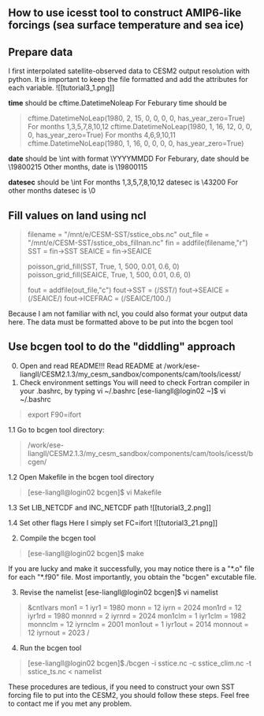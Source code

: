 How to use icesst tool to construct AMIP6-like forcings (sea surface temperature and sea ice)
----


## Prepare data
I first interpolated satellite-observed data to CESM2 output resolution with python. It is important to keep the file formatted and add the attributes for each variable.
![[tutorial3_1.png]]


**time** should be cftime.DatetimeNoleap
For Feburary time should be 
>cftime.DatetimeNoLeap(1980, 2, 15, 0, 0, 0, 0, has_year_zero=True)
For months 1,3,5,7,8,10,12
cftime.DatetimeNoLeap(1980, 1, 16, 12, 0, 0, 0, has_year_zero=True)
For months 4,6,9,10,11
>cftime.DatetimeNoLeap(1980, 1, 16, 0, 0, 0, 0, has_year_zero=True)


**date** should be \int with format \YYYYMMDD
For Feburary, date should be \19800215
Other months, date is \19800115


**datesec** should be \int
For months 1,3,5,7,8,10,12
datesec is \43200
For other months
datesec is \0

## Fill values on land using ncl
>filename = "/mnt/e/CESM-SST/sstice_obs.nc"
>out_file = "/mnt/e/CESM-SST/sstice_obs_fillnan.nc"
>fin = addfile(filename,"r")
>SST = fin->SST
>SEAICE = fin->SEAICE
>
>poisson_grid_fill(SST, True, 1, 500, 0.01, 0.6, 0)
>poisson_grid_fill(SEAICE, True, 1, 500, 0.01, 0.6, 0)
>
>fout = addfile(out_file,"c")
>fout->SST = (/SST/)
>fout->SEAICE = (/SEAICE/)
>fout->ICEFRAC = (/SEAICE/100./)

Because I am not familiar with ncl, you could also format your output data here.
The data must be formatted above to be put into the bcgen tool


## Use bcgen tool to do the "diddling" approach
0. Open and read README!!!
Read README at /work/ese-liangll/CESM2.1.3/my_cesm_sandbox/components/cam/tools/icesst/
1. Check environment settings
You will need to check Fortran compiler in your .bashrc, by typing vi ~/.bashrc
\[ese-liangll@login02 ~]$ vi ~/.bashrc 
> export F90=ifort

1.1 Go to bcgen tool directory:
>/work/ese-liangll/CESM2.1.3/my_cesm_sandbox/components/cam/tools/icesst/bcgen/

1.2 Open Makefile in the bcgen tool directory 
>\[ese-liangll@login02 bcgen]$ vi Makefile

1.3 Set LIB_NETCDF and INC_NETCDF path
![[tutorial3_2.png]]

1.4 Set other flags
Here I simply set FC=ifort
![[tutorial3_21.png]]

2. Compile the bcgen tool
>\[ese-liangll@login02 bcgen]$ make

If you are lucky and make it successfully, you may notice there is a "\*.o" file for each "\*.f90" file.
Most importantly, you obtain the "bcgen" excutable file.

3. Revise the namelist
\[ese-liangll@login02 bcgen]$ vi namelist

> &cntlvars
 mon1 = 1
 iyr1 = 1980
 monn = 12
 iyrn = 2024
 mon1rd = 12
 iyr1rd = 1980
 monnrd = 2
 iyrnrd = 2024
 mon1clm = 1
 iyr1clm = 1982
 monnclm = 12
 iyrnclm = 2001
 mon1out = 1
 iyr1out = 2014
 monnout = 12
 iyrnout = 2023
 /

4.  Run the bcgen tool
>\[ese-liangll@login02 bcgen]$./bcgen -i sstice.nc -c sstice_clim.nc -t sstice_ts.nc < namelist


These procedures are tedious, if you need to construct your own SST forcing file to put into the CESM2, you should follow these steps. Feel free to contact me if you met any problem.   
